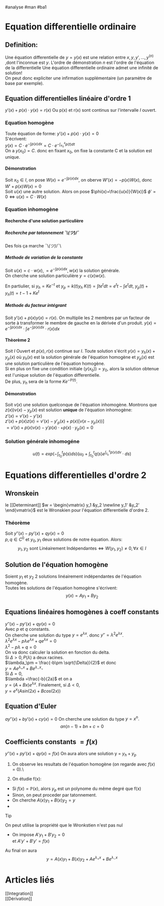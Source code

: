 #analyse #man #ba1
# Equation differentielle ordinaire
## Definition:
Une équation differentielle de $y = y(x)$ est une relation entre $x,y,y',...,y^{(n)}$ ,dont l'inconnue est $y$. L'ordre de démonstration $n$ est l'ordre de l'équation de la differentielle
Une équation differentielle ordinaire admet une infinité de solution!\
On peut donc expliciter une infirmation supplémentaire (un paramètre de base par exemple).
## Equation differentielles linéaire d'ordre 1
$y'(x)+p(x)\cdot y(x)=r(x)$
Ou p(x) et r(x) sont continus sur l'intervalle $I$ ouvert.
### Equation homogène
Toute équation de forme:
$y'(x)+p(x)\cdot y(x)=0$\
S'écrivent:\
$y(x)=C\cdot e^{-\int p(x)dx} =C\cdot e^{-\int^x_{x_0}p(t)dt}$\
On a $y(x_0) = C$. donc en fixant $x_0$, on fixe la constante C et la solution est unique.
#### Démonstration
Soit $x_0 \in I$, on pose $W(x)=e^{-\int p(x)dx}$, on oberve $W'(x)=-p(x)W(x)$, donc $W' + p(x)W(x)=0$\
Soit $u(x)$ une autre solution. Alors on pose $\phi(x)=\frac{u(x)}{W(x)}$
$\phi'=0 \Leftrightarrow u(x)=C\cdot W(x)$
### Equation inhomogène
#### Recherche d'une solution particulière
##### Recherche par tatonnement ¯\\_(ツ)_/¯
Des fois ça marche ¯\\_(ツ)_/¯\
##### Methode de variation de la constante
Soit $u(x)= c\cdot w(x),=e^{-\int p(x)dx}, w(x)$ la solution générale.\
On cherche une solution particulière $y= c(x)w(x)$.

En partiulier, si $y_h= Ke^{-t}$ et $y_p= k(t)y_h$
$K(t)= \int t e^t dt=e^t t - \int e^t dt$,
$y_p(t)+ y_h(t)= t-1+ Ke^t$ 
##### Methode du facteur intégrant
Soit $y'(x)+p(x)y(x)=r(x)$.
On multiplie les 2 membres par un facteur de sorte à transformer le membre de gauche en la dérivée d'un produit.
$y(x)=e^{-\int p(x)dx}\cdot \int e^{-\int p(x)dx}\cdot r(x)dx$
#### Thèorème 2
Soit $I$ Ouvert et $p(x),r(x)$ continue sur $I$. Toute solution s'écrit $y(x)=y_h(x)+y_p(x)$ où $y_h(x)$ est la solution générale de l'équation homogène et $y_p(x)$ est une solution particulière de l'équation homogène.\
Si en plus on fixe une condition initiale $(y(x_0))=y_0$, alors la solution obtenue est l'unique solution de l'équation differentielle.\
De plus, $y_h$ sera de la forme $Ke^{-\mathbb{P}(t)}$.
#### Démonstration
 Soit $v(x)$ une solution quelconque de l'équation inhomogène. Montrons que 
 $z(x))v(x)-y_p(x)$ est solution __unique__ de l'équation inhomogène:\
$z'(x)=v'(x)-y'(x)$\
$z'(x)+p(x)z(x)=v'(x)-y'_p(x)+p(x)[v(x-y_p(x))]$\
$= v'(x)+p(x)v(x)-y'p(x)\cdot+p(x)\cdot y_p(x)=0$
### Solution générale inhomogéne
$$u(t)=exp(-\int^t_{t_0}p(s)ds)(u_0+\int^t_{t_0}q(s)e^{\int^s_{t_0}p(v)dv}\cdot ds)$$
# Equations differentielles d'ordre 2
## Wronskein
le [[Determinant]] $w = \begin{vmatrix} y_1 &y_2 \newline y_1' &y_2' \end{vmatrix}$ est le Wronskien pour l'équation differentielle d'ordre 2.
### Théorème
Soit $y''(x)-py'(x)+qy(x)=0$\
$p,q \in C^0$ et $y_0,y_1$ deux solutions de notre équation.
Alors:
$$y_1,y_2 \text{ sont Linéairement Indépendantes} \Leftrightarrow W(y_1,y_2)\neq 0, \forall x \in I$$
## Solution de l'équation homogène
Soient $y_1$ et $y_2$ 2 solutions linéairement indépendantes de l'équation homogène.\
Toutes les solutions de l'équation homogène s'écrivent:
$$y(x)= Ay_1+ By_2$$
## Equations linéaires homogènes à coeff constants
$y''(x)-py'(x)+qy(x)=0$\
Avec $p$ et $q$ constants.\
On cherche une solution du type $y=e^{ \lambda x}$.
donc $y''=\lambda^2 e^{ \lambda x}$.\
$\lambda^2 e^{ \lambda x}-p\lambda e^{ \lambda x}+qe^{ \lambda x}=0$\
$\lambda^2 -p\lambda+q=0$\
On va donc calculer  la solution en fonction du delta.\
Si $\Delta>0,P(\lambda)$ a deux racines.\
$\lambda_\pm = \frac{-b\pm \sqrt{\Delta}}{2}$
et donc\
$y=Ae^{\lambda_+x}+Be^{\lambda_-x}$-\
Si $\Delta = 0$,\
$\lambda =\frac{-b}{2a}$
et on a\
$y=(A+Bx)e^{\lambda x}$\.
Finalement, si $\Delta <0,$\
$y = e^x(Asin(2x)+Bcos(2x))$

## Equation d'Euler
$ay''(x)+by'(x)+cy(x)=0$
On cherche une solution du type $y =x^n.$
$$an(n-1)+ bn +c =0$$
## Coefficients constants $= f(x)$
$y''(x)+py'(x)+qy(x)=f(x)$
On aura alors une solution y = $y_h+y_p$
1) On observe les resultats de l'équation homogène (on regarde avec $f(x)=0$).\


3) On étudie f(x):
 - Si $f(x)= \mathbb{P}(x)$, alors $y_p$ est un polynome du même degré que f(x)
- Sinon, on peut proceder par tatonnement.
- On cherche $A(x)y_1+B(x)y_2=y$
- 
>[!Tip]
>On peut utilise la propriété que le Wronkstien n'est pas nul
- On impose $A'y_1+B'y_2=0$\
 et $A'y'+B'y'=f(x)$

Au final on aura
$$y= A(x)y_1+B(x)y_2+Ae^{\lambda_+x}+Be^{\lambda_-x}$$
# Articles liés
[[Integration]]\
[[Dérivation]]
